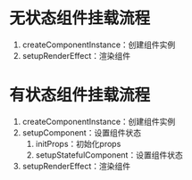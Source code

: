 # 无状态组件挂载流程

1. createComponentInstance：创建组件实例
2. setupRenderEffect：渲染组件

# 有状态组件挂载流程

1. createComponentInstance：创建组件实例
2. setupComponent：设置组件状态
    1. initProps：初始化props
    2. setupStatefulComponent：设置组件状态
3. setupRenderEffect：渲染组件